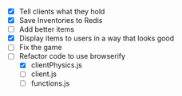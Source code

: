 - [X] Tell clients what they hold
- [X] Save Inventories to Redis
- [ ] Add better items
- [X] Display items to users in a way that looks good
- [ ] Fix the game
- [ ] Refactor code to use browserify
  - [X] clientPhysics.js
  - [ ] client.js
  - [ ] functions.js